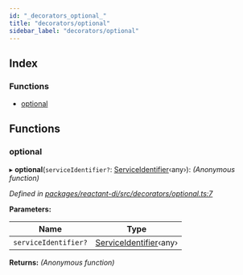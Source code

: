 ```yaml
---
id: "_decorators_optional_"
title: "decorators/optional"
sidebar_label: "decorators/optional"
---
```


## Index

### Functions

* [optional](_decorators_optional_.md#optional)

## Functions

###  optional

▸ **optional**(`serviceIdentifier?`: [ServiceIdentifier](_interfaces_.md#serviceidentifier)‹any›): *(Anonymous function)*

*Defined in [packages/reactant-di/src/decorators/optional.ts:7](https://github.com/unadlib/reactant/blob/72dc788/packages/reactant-di/src/decorators/optional.ts#L7)*

**Parameters:**

Name | Type |
------ | ------ |
`serviceIdentifier?` | [ServiceIdentifier](_interfaces_.md#serviceidentifier)‹any› |

**Returns:** *(Anonymous function)*
